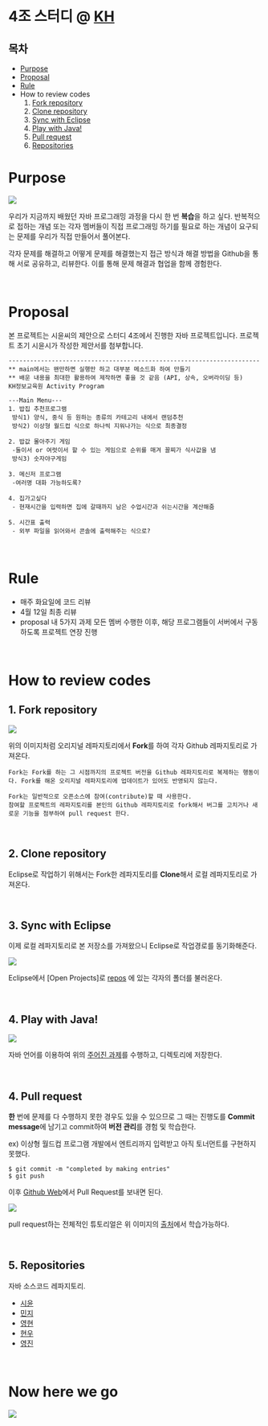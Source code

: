 # 4조 스터디 @ [KH](http://www.iei.or.kr/main/main.kh)

## 목차

- [Purpose](#purpose)
- [Proposal](#proposal)
- [Rule](#paragraph2)
- How to review codes
  1. [Fork repository](#fork)
  2. [Clone repository](#clone)
  3. [Sync with Eclipse](#sync)
  4. [Play with Java!](#coding)
  5. [Pull request](#pull-request)
  6. [Repositories](#repositories)

# Purpose

![](https://images.unsplash.com/photo-1483058712412-4245e9b90334?ixlib=rb-1.2.1&auto=format&fit=crop&w=2250&q=80)

우리가 지금까지 배웠던 자바 프로그래밍 과정을 다시 한 번 **복습**을 하고 싶다. 반복적으로 접하는 개념 또는 각자 멤버들이 직접 프로그래밍 하기를 필요로 하는 개념이 요구되는 문제를 우리가 직접 만들어서 풀어본다. 

각자 문제를 해결하고 어떻게 문제를 해결했는지 접근 방식과 해결 방법을 Github을 통해 서로 공유하고, 리뷰한다. 이를 통해 문제 해결과 협업을 함께 경험한다.

<br>

# Proposal

본 프로젝트는 시윤씨의 제안으로 스터디 4조에서 진행한 자바 프로젝트입니다. 프로젝트 초기 시윤시가 작성한 제안서를 첨부합니다.

```
----------------------------------------------------------------------
** main에서는 왠만하면 실행만 하고 대부분 메소드화 하여 만들기
** 배운 내용을 최대한 활용하여 제작하면 좋을 것 같음 (API, 상속, 오버라이딩 등)
KH정보교육원 Activity Program

---Main Menu---
1. 밥집 추천프로그램 
 방식1) 양식, 중식 등 원하는 종류의 카테고리 내에서 랜덤추천
 방식2) 이상형 월드컵 식으로 하나씩 지워나가는 식으로 최종결정

2. 밥값 몰아주기 게임 
 -둘이서 or 여럿이서 할 수 있는 게임으로 순위를 매겨 꼴찌가 식사값을 냄
 방식3) 숫자야구게임 

3. 메신저 프로그램
 -여러명 대화 가능하도록?

4. 집가고싶다
 - 현재시간을 입력하면 집에 갈때까지 남은 수업시간과 쉬는시간을 계산해줌

5. 시간표 출력
 - 외부 파일을 읽어와서 콘솔에 출력해주는 식으로?

```

<br>

# Rule

- 매주 화요일에 코드 리뷰
- 4월 12일 최종 리뷰
- proposal 내 5가지 과제 모든 멤버 수행한 이후, 해당 프로그램들이 서버에서 구동하도록 프로젝트 연장 진행

<br>

# How to review codes

## 1. Fork repository<a name="fork"></a>

![](http://i.imgur.com/ufBroYo.png)

위의 이미지처럼 오리지널 레파지토리에서 **Fork**를 하여 각자 Github 레파지토리로 가져온다. 

```
Fork는 Fork를 하는 그 시점까지의 프로젝트 버전을 Github 레파지토리로 복제하는 행동이다. Fork를 해온 오리지널 레파지토리에 업데이트가 있어도 반영되지 않는다.

Fork는 일반적으로 오픈소스에 참여(contribute)할 때 사용한다.
참여할 프로젝트의 레파지토리를 본인의 Github 레파지토리로 fork해서 버그를 고치거나 새로운 기능을 첨부하여 pull request 한다.
```

<br>

## 2. Clone repository<a name="clone"></a>

Eclipse로 작업하기 위해서는 Fork한 레파지토리를 **Clone**해서 로컬 레파지토리로 가져온다.

<br>

## 3. Sync with Eclipse<a name="sync"></a>

이제 로컬 레파지토리로 본 저장소를 가져왔으니 Eclipse로 작업경로를 동기화해준다.

![](https://lh3.googleusercontent.com/6pGq_cPkdtyPyq_Ki0w3N_i0iTV-IfOg96M0shuvdnlOSWlN3YATZplPjqEc3mZlF-saZWCXasLluFWaQgsVAF7D2pdlLJQ8D-wQf6aTNvL-vaic7tXfjJc4wVfnqMXsDb5jRh8ZNJiy9m0WY96OlY2xNvh92KcsS-TTCa9NFv13bHYE3HfHVZa9uleauJ1vzS5Ckcjg_mBkljTghqX0bBxjalyPZwMn0_P2WvQ7lb_pSzb4_tC2idKMFVni-HeBHbzKj2C8OANg58C44-85K8iElAhkKvU8fxEXv4T9gI3wLee3wApqCP2UiWfWfRBMSNRWONhRz-JGOkoDYWXpn3Ae81eEzXngmyxOqO0u48A0fafvaSgXBZYfyK4EAHG25f375pc3wj4yIuy0pIr9kdpi_TN0eFYieSGl4-pp9KbQaOz72G86Fjfo19iypN6R8mATYy9ZT1ObG6zPH1NeRWocI6SCRS-CSxcMtXUEhsdX6znKjYKaI3-5eaD1jxRReg1zsELkOvO2wiB3sWeYbVXLC6FRx328lAtrGUtYdMzTb4D3GdDXG7X9tnjCJouHAz-W3fgO_nObRv9ruK08LxTJTvyZLtg-BUfaKcvVKMalqkaWZRbyUyJfH9MX5-u1bzXT1yUumR9Dzw1ypg15HIMfZz5EnpQ1=w814-h424-no)

Eclipse에서 [Open Projects]로 [repos](/repos) 에 있는 각자의 폴더를 불러온다.

<br>

## 4. Play with Java!<a name="coding"></a>

![](https://www.dailydot.com/wp-content/uploads/951/c8/c223decf8fe8a7a0d1aadf96a7cd6556.jpg)

자바 언어를 이용하여 위의 [주어진 과제](#proposal)를 수행하고, 디렉토리에 저장한다.

<br>

## 4. Pull request<a name="pull-request"></a>

**한** 번에 문제를 다 수행하지 못한 경우도 있을 수 있으므로 그 때는 진행도를 **Commit message**에 남기고 commit하여 **버전 관리**를 경험 및 학습한다.

ex) 이상형 월드컵 프로그램 개발에서 엔트리까지 입력받고 아직 토너먼트를 구현하지 못했다.

```
$ git commit -m "completed by making entries"
$ git push
```

이후 [Github Web](https://github.com/youngjinmo/KHacademy_miniProj)에서 Pull Request를 보내면 된다.

![](http://i.imgur.com/F2d5N13.png)

pull request하는 전체적인 튜토리얼은 위 이미지의 [출처](https://wayhome25.github.io/git/2017/07/08/git-first-pull-request-story/)에서 학습가능하다.

<br>

## 5. Repositories<a name="repositories"></a>

자바 소스코드 레파지토리.

- [시윤](https://github.com/youngjinmo/KHacademy_miniProj/tree/master/repos/Siyun)
- [민지](https://github.com/youngjinmo/KHacademy_miniProj/tree/master/repos/Minji)
- [영현](https://github.com/youngjinmo/KHacademy_miniProj/tree/master/repos/Younghyeon)
- [현우](https://github.com/youngjinmo/KHacademy_miniProj/tree/master/repos/Hyunwoo)
- [영진](https://github.com/youngjinmo/KHacademy_miniProj/tree/master/repos/Youngjin)

<br>

# Now here we go

![](https://i.pinimg.com/originals/fe/3a/a9/fe3aa94af63ec0edccba2574081c2fe3.jpg)

